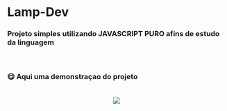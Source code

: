 <h1> Lamp-Dev </h1>

<h3> Projeto simples utilizando JAVASCRIPT PURO afins de estudo da linguagem </h3><h3> 

<br>


<p>😋 Aqui uma demonstraçao do projeto </p>

<br>

<div align= "center">

<img src = "https://user-images.githubusercontent.com/69019626/132948412-fe40228b-1c65-4751-9d5f-0a2408d66b59.gif"/>

</div>

 <br>
 
